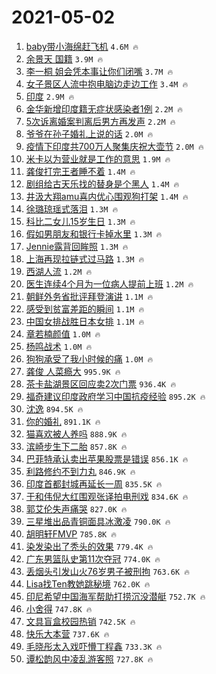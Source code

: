 # 2021-05-02

1. [baby带小海绵赶飞机](https://s.weibo.com/weibo?q=%23baby%E5%B8%A6%E5%B0%8F%E6%B5%B7%E7%BB%B5%E8%B5%B6%E9%A3%9E%E6%9C%BA%23&Refer=top) `4.6M 🔥`
1. [余景天 国籍](https://s.weibo.com/weibo?q=%E4%BD%99%E6%99%AF%E5%A4%A9%20%E5%9B%BD%E7%B1%8D&Refer=top) `3.9M 🔥`
1. [李一桐 姐会凭本事让你们闭嘴](https://s.weibo.com/weibo?q=%E6%9D%8E%E4%B8%80%E6%A1%90%20%E5%A7%90%E4%BC%9A%E5%87%AD%E6%9C%AC%E4%BA%8B%E8%AE%A9%E4%BD%A0%E4%BB%AC%E9%97%AD%E5%98%B4&Refer=top) `3.7M 🔥`
1. [女子景区人流中抱电脑边走边工作](https://s.weibo.com/weibo?q=%23%E5%A5%B3%E5%AD%90%E6%99%AF%E5%8C%BA%E4%BA%BA%E6%B5%81%E4%B8%AD%E6%8A%B1%E7%94%B5%E8%84%91%E8%BE%B9%E8%B5%B0%E8%BE%B9%E5%B7%A5%E4%BD%9C%23&Refer=top) `3.4M 🔥`
1. [印度](https://s.weibo.com/weibo?q=%E5%8D%B0%E5%BA%A6&Refer=top) `2.9M 🔥`
1. [金华新增印度籍无症状感染者1例](https://s.weibo.com/weibo?q=%23%E9%87%91%E5%8D%8E%E6%96%B0%E5%A2%9E%E5%8D%B0%E5%BA%A6%E7%B1%8D%E6%97%A0%E7%97%87%E7%8A%B6%E6%84%9F%E6%9F%93%E8%80%851%E4%BE%8B%23&Refer=top) `2.2M 🔥`
1. [5次诉离婚案判离后男方再发声](https://s.weibo.com/weibo?q=%235%E6%AC%A1%E8%AF%89%E7%A6%BB%E5%A9%9A%E6%A1%88%E5%88%A4%E7%A6%BB%E5%90%8E%E7%94%B7%E6%96%B9%E5%86%8D%E5%8F%91%E5%A3%B0%23&Refer=top) `2.2M 🔥`
1. [爷爷在孙子婚礼上说的话](https://s.weibo.com/weibo?q=%E7%88%B7%E7%88%B7%E5%9C%A8%E5%AD%99%E5%AD%90%E5%A9%9A%E7%A4%BC%E4%B8%8A%E8%AF%B4%E7%9A%84%E8%AF%9D&Refer=top) `2.0M 🔥`
1. [疫情下印度共700万人聚集庆祝大壶节](https://s.weibo.com/weibo?q=%23%E7%96%AB%E6%83%85%E4%B8%8B%E5%8D%B0%E5%BA%A6%E5%85%B1700%E4%B8%87%E4%BA%BA%E8%81%9A%E9%9B%86%E5%BA%86%E7%A5%9D%E5%A4%A7%E5%A3%B6%E8%8A%82%23&Refer=top) `2.0M 🔥`
1. [米卡以为营业就是工作的意思](https://s.weibo.com/weibo?q=%23%E7%B1%B3%E5%8D%A1%E4%BB%A5%E4%B8%BA%E8%90%A5%E4%B8%9A%E5%B0%B1%E6%98%AF%E5%B7%A5%E4%BD%9C%E7%9A%84%E6%84%8F%E6%80%9D%23&Refer=top) `1.9M 🔥`
1. [龚俊打完王者睡不着](https://s.weibo.com/weibo?q=%23%E9%BE%9A%E4%BF%8A%E6%89%93%E5%AE%8C%E7%8E%8B%E8%80%85%E7%9D%A1%E4%B8%8D%E7%9D%80%23&Refer=top) `1.4M 🔥`
1. [剧组给古天乐找的替身是个黑人](https://s.weibo.com/weibo?q=%23%E5%89%A7%E7%BB%84%E7%BB%99%E5%8F%A4%E5%A4%A9%E4%B9%90%E6%89%BE%E7%9A%84%E6%9B%BF%E8%BA%AB%E6%98%AF%E4%B8%AA%E9%BB%91%E4%BA%BA%23&Refer=top) `1.4M 🔥`
1. [井汲大翔amu喜内优心围观狗打架](https://s.weibo.com/weibo?q=%23%E4%BA%95%E6%B1%B2%E5%A4%A7%E7%BF%94amu%E5%96%9C%E5%86%85%E4%BC%98%E5%BF%83%E5%9B%B4%E8%A7%82%E7%8B%97%E6%89%93%E6%9E%B6%23&Refer=top) `1.4M 🔥`
1. [徐璐琼瑶式落泪](https://s.weibo.com/weibo?q=%23%E5%BE%90%E7%92%90%E7%90%BC%E7%91%B6%E5%BC%8F%E8%90%BD%E6%B3%AA%23&Refer=top) `1.3M 🔥`
1. [科比二女儿15岁生日](https://s.weibo.com/weibo?q=%E7%A7%91%E6%AF%94%E4%BA%8C%E5%A5%B3%E5%84%BF15%E5%B2%81%E7%94%9F%E6%97%A5&Refer=top) `1.3M 🔥`
1. [假如男朋友和银行卡掉水里](https://s.weibo.com/weibo?q=%23%E5%81%87%E5%A6%82%E7%94%B7%E6%9C%8B%E5%8F%8B%E5%92%8C%E9%93%B6%E8%A1%8C%E5%8D%A1%E6%8E%89%E6%B0%B4%E9%87%8C%23&Refer=top) `1.3M 🔥`
1. [Jennie露背回眸照](https://s.weibo.com/weibo?q=%23Jennie%E9%9C%B2%E8%83%8C%E5%9B%9E%E7%9C%B8%E7%85%A7%23&Refer=top) `1.3M 🔥`
1. [上海再现拉链式过马路](https://s.weibo.com/weibo?q=%E4%B8%8A%E6%B5%B7%E5%86%8D%E7%8E%B0%E6%8B%89%E9%93%BE%E5%BC%8F%E8%BF%87%E9%A9%AC%E8%B7%AF&Refer=top) `1.3M 🔥`
1. [西湖人流](https://s.weibo.com/weibo?q=%E8%A5%BF%E6%B9%96%E4%BA%BA%E6%B5%81&Refer=top) `1.2M 🔥`
1. [医生连续4个月为一位病人提前上班](https://s.weibo.com/weibo?q=%E5%8C%BB%E7%94%9F%E8%BF%9E%E7%BB%AD4%E4%B8%AA%E6%9C%88%E4%B8%BA%E4%B8%80%E4%BD%8D%E7%97%85%E4%BA%BA%E6%8F%90%E5%89%8D%E4%B8%8A%E7%8F%AD&Refer=top) `1.2M 🔥`
1. [朝鲜外务省批评拜登演讲](https://s.weibo.com/weibo?q=%23%E6%9C%9D%E9%B2%9C%E5%A4%96%E5%8A%A1%E7%9C%81%E6%89%B9%E8%AF%84%E6%8B%9C%E7%99%BB%E6%BC%94%E8%AE%B2%23&Refer=top) `1.1M 🔥`
1. [感受到贫富差距的瞬间](https://s.weibo.com/weibo?q=%23%E6%84%9F%E5%8F%97%E5%88%B0%E8%B4%AB%E5%AF%8C%E5%B7%AE%E8%B7%9D%E7%9A%84%E7%9E%AC%E9%97%B4%23&Refer=top) `1.1M 🔥`
1. [中国女排战胜日本女排](https://s.weibo.com/weibo?q=%23%E4%B8%AD%E5%9B%BD%E5%A5%B3%E6%8E%92%E6%88%98%E8%83%9C%E6%97%A5%E6%9C%AC%E5%A5%B3%E6%8E%92%23&Refer=top) `1.1M 🔥`
1. [章若楠颜值](https://s.weibo.com/weibo?q=%23%E7%AB%A0%E8%8B%A5%E6%A5%A0%E9%A2%9C%E5%80%BC%23&Refer=top) `1.0M 🔥`
1. [杨鸣战术](https://s.weibo.com/weibo?q=%E6%9D%A8%E9%B8%A3%E6%88%98%E6%9C%AF&Refer=top) `1.0M 🔥`
1. [狗狗承受了我小时候的痛](https://s.weibo.com/weibo?q=%23%E7%8B%97%E7%8B%97%E6%89%BF%E5%8F%97%E4%BA%86%E6%88%91%E5%B0%8F%E6%97%B6%E5%80%99%E7%9A%84%E7%97%9B%23&Refer=top) `1.0M 🔥`
1. [龚俊 人菜瘾大](https://s.weibo.com/weibo?q=%E9%BE%9A%E4%BF%8A%20%E4%BA%BA%E8%8F%9C%E7%98%BE%E5%A4%A7&Refer=top) `995.9K 🔥`
1. [茶卡盐湖景区回应卖2次门票](https://s.weibo.com/weibo?q=%E8%8C%B6%E5%8D%A1%E7%9B%90%E6%B9%96%E6%99%AF%E5%8C%BA%E5%9B%9E%E5%BA%94%E5%8D%962%E6%AC%A1%E9%97%A8%E7%A5%A8&Refer=top) `936.4K 🔥`
1. [福奇建议印度政府学习中国抗疫经验](https://s.weibo.com/weibo?q=%23%E7%A6%8F%E5%A5%87%E5%BB%BA%E8%AE%AE%E5%8D%B0%E5%BA%A6%E6%94%BF%E5%BA%9C%E5%AD%A6%E4%B9%A0%E4%B8%AD%E5%9B%BD%E6%8A%97%E7%96%AB%E7%BB%8F%E9%AA%8C%23&Refer=top) `895.2K 🔥`
1. [沈逸](https://s.weibo.com/weibo?q=%E6%B2%88%E9%80%B8&Refer=top) `894.5K 🔥`
1. [你的婚礼](https://s.weibo.com/weibo?q=%E4%BD%A0%E7%9A%84%E5%A9%9A%E7%A4%BC&Refer=top) `891.1K 🔥`
1. [猫喜欢被人养吗](https://s.weibo.com/weibo?q=%23%E7%8C%AB%E5%96%9C%E6%AC%A2%E8%A2%AB%E4%BA%BA%E5%85%BB%E5%90%97%23&Refer=top) `888.9K 🔥`
1. [滨崎步生下二胎](https://s.weibo.com/weibo?q=%23%E6%BB%A8%E5%B4%8E%E6%AD%A5%E7%94%9F%E4%B8%8B%E4%BA%8C%E8%83%8E%23&Refer=top) `857.8K 🔥`
1. [巴菲特承认卖出苹果股票是错误](https://s.weibo.com/weibo?q=%23%E5%B7%B4%E8%8F%B2%E7%89%B9%E6%89%BF%E8%AE%A4%E5%8D%96%E5%87%BA%E8%8B%B9%E6%9E%9C%E8%82%A1%E7%A5%A8%E6%98%AF%E9%94%99%E8%AF%AF%23&Refer=top) `856.1K 🔥`
1. [利路修约不到力丸](https://s.weibo.com/weibo?q=%23%E5%88%A9%E8%B7%AF%E4%BF%AE%E7%BA%A6%E4%B8%8D%E5%88%B0%E5%8A%9B%E4%B8%B8%23&Refer=top) `846.9K 🔥`
1. [印度首都封城再延长一周](https://s.weibo.com/weibo?q=%23%E5%8D%B0%E5%BA%A6%E9%A6%96%E9%83%BD%E5%B0%81%E5%9F%8E%E5%86%8D%E5%BB%B6%E9%95%BF%E4%B8%80%E5%91%A8%23&Refer=top) `835.5K 🔥`
1. [于和伟倪大红围观张译拍电刑戏](https://s.weibo.com/weibo?q=%23%E4%BA%8E%E5%92%8C%E4%BC%9F%E5%80%AA%E5%A4%A7%E7%BA%A2%E5%9B%B4%E8%A7%82%E5%BC%A0%E8%AF%91%E6%8B%8D%E7%94%B5%E5%88%91%E6%88%8F%23&Refer=top) `834.6K 🔥`
1. [郭艾伦失声痛哭](https://s.weibo.com/weibo?q=%23%E9%83%AD%E8%89%BE%E4%BC%A6%E5%A4%B1%E5%A3%B0%E7%97%9B%E5%93%AD%23&Refer=top) `827.0K 🔥`
1. [三星堆出品青铜面具冰激凌](https://s.weibo.com/weibo?q=%23%E4%B8%89%E6%98%9F%E5%A0%86%E5%87%BA%E5%93%81%E9%9D%92%E9%93%9C%E9%9D%A2%E5%85%B7%E5%86%B0%E6%BF%80%E5%87%8C%23&Refer=top) `790.0K 🔥`
1. [胡明轩FMVP](https://s.weibo.com/weibo?q=%E8%83%A1%E6%98%8E%E8%BD%A9FMVP&Refer=top) `785.8K 🔥`
1. [染发染出了秃头的效果](https://s.weibo.com/weibo?q=%23%E6%9F%93%E5%8F%91%E6%9F%93%E5%87%BA%E4%BA%86%E7%A7%83%E5%A4%B4%E7%9A%84%E6%95%88%E6%9E%9C%23&Refer=top) `779.4K 🔥`
1. [广东男篮队史第11次夺冠](https://s.weibo.com/weibo?q=%23%E5%B9%BF%E4%B8%9C%E7%94%B7%E7%AF%AE%E9%98%9F%E5%8F%B2%E7%AC%AC11%E6%AC%A1%E5%A4%BA%E5%86%A0%23&Refer=top) `774.0K 🔥`
1. [丢烟头引发山火76岁男子被刑拘](https://s.weibo.com/weibo?q=%E4%B8%A2%E7%83%9F%E5%A4%B4%E5%BC%95%E5%8F%91%E5%B1%B1%E7%81%AB76%E5%B2%81%E7%94%B7%E5%AD%90%E8%A2%AB%E5%88%91%E6%8B%98&Refer=top) `763.6K 🔥`
1. [Lisa找Ten教她跳秘境](https://s.weibo.com/weibo?q=%23Lisa%E6%89%BETen%E6%95%99%E5%A5%B9%E8%B7%B3%E7%A7%98%E5%A2%83%23&Refer=top) `762.0K 🔥`
1. [印尼希望中国海军帮助打捞沉没潜艇](https://s.weibo.com/weibo?q=%E5%8D%B0%E5%B0%BC%E5%B8%8C%E6%9C%9B%E4%B8%AD%E5%9B%BD%E6%B5%B7%E5%86%9B%E5%B8%AE%E5%8A%A9%E6%89%93%E6%8D%9E%E6%B2%89%E6%B2%A1%E6%BD%9C%E8%89%87&Refer=top) `752.7K 🔥`
1. [小舍得](https://s.weibo.com/weibo?q=%E5%B0%8F%E8%88%8D%E5%BE%97&Refer=top) `747.8K 🔥`
1. [文具盲盒校园热销](https://s.weibo.com/weibo?q=%23%E6%96%87%E5%85%B7%E7%9B%B2%E7%9B%92%E6%A0%A1%E5%9B%AD%E7%83%AD%E9%94%80%23&Refer=top) `742.5K 🔥`
1. [快乐大本营](https://s.weibo.com/weibo?q=%E5%BF%AB%E4%B9%90%E5%A4%A7%E6%9C%AC%E8%90%A5&Refer=top) `737.6K 🔥`
1. [毛晓彤太入戏吓懵丁程鑫](https://s.weibo.com/weibo?q=%23%E6%AF%9B%E6%99%93%E5%BD%A4%E5%A4%AA%E5%85%A5%E6%88%8F%E5%90%93%E6%87%B5%E4%B8%81%E7%A8%8B%E9%91%AB%23&Refer=top) `733.3K 🔥`
1. [谭松韵风中凌乱游客照](https://s.weibo.com/weibo?q=%23%E8%B0%AD%E6%9D%BE%E9%9F%B5%E9%A3%8E%E4%B8%AD%E5%87%8C%E4%B9%B1%E6%B8%B8%E5%AE%A2%E7%85%A7%23&Refer=top) `727.8K 🔥`
